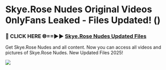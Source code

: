# Skye.Rose Nudes Original Videos 0nlyFans Leaked - Files Updated! ()

<h3>🔴 CLICK HERE 🌐==►► <a href="https://tinyurl.com/2p9ay9w9" rel="nofollow">Skye.Rose Nudes Updated Files</a></h3>

Get Skye.Rose Nudes and all content. Now you can access all videos and pictures of Skye.Rose Nudes. New Updated Files 2025!

[![](https://i.imgur.com/KQgVmj3.gif)](https://tinyurl.com/2p9ay9w9)
